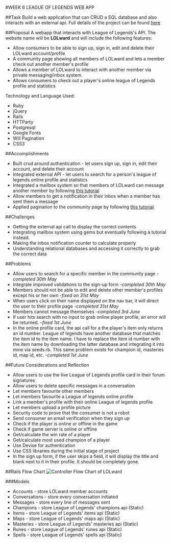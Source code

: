#WEEK 6 LEAGUE OF LEGENDS WEB APP

##Task
Build a web application that can CRUD a SQL database and also interacts with an external api. Full details of the project can be found [here](https://github.com/aussieyang/WDI7-Warmups/blob/master/Project2.md)

##Proposal
A webapp that interacts with League of Legends's API. The website name will be **LOLward** and will include the following features:
* Allow consumers to be able to sign up, sign in, edit and delete their LOLward account/profile
* A community page showing all members of LOLward and lets a member check out another member's profile
* Allows a member of LOLward to interact with another member via private messaging/inbox system.
* Allows consumers to check out a player's online league of Legends profile and statistics

Technology and Language Used:
* Ruby
* jQuery
* Rails
* HTTParty
* Postgresql
* Google Fonts
* Will Pagination
* CSS3

##Accomplishments
* Built crud around authentication - let users sign up, sign in, edit their account, and delete their account
* Integrated external API - let users to search for a person's league of legends online profile and statistics
* Integrated a mailbox system so that members of LOLward can message another member by following [this tutorial](https://medium.com/@danamulder/tutorial-create-a-simple-messaging-system-on-rails-d9b94b0fbca1#.rjs6cdozd)
* Allow members to get a notification in their inbox when a member has sent them a message
* Applied pagination to the community page by following [this tutorial](https://gorails.com/episodes/pagination-with-will-paginate).

##Challenges
* Getting the external api call to display the correct contents
* Integrating mailbox system using gems but eventually following a tutorial instead.
* Making the inbox notification counter to calculate properly
* Understanding relational databases and accessing it correctly to grab the correct data

##Problems
* Allow users to search for a specific member in the community page _-completed 30th May_
* Integrate improved validations to the sign-up form _-completed 30th May_
* Members should not be able to edit and delete other member's profiles except his or her own _-fixed on 31st May_
* When users click on their name displayed on the nav bar, it will direct the user to their profile page _-completed 31st May_
* Members cannot message themselves _-completed 3rd June_
* If user hits search with no input to grab online player profile, an error will be returned. _-fixed 1st June_
* In the online profile card, the api call for a the player's item only returns an id number. League of legends have another database that matches the item id to the item name. I have to replace the item id number with the item name by downloading the latter database and integrating it into mine via seeds.rb. This same problem exists for champion id, masteries id, map id, etc. _-completed 1st June_

##Future Considerations and Reflection
* Allow users to use the live League of Legends profile card in their forum signatures
* Allow users to delete specific messages in a conversation
* Let members favourite other members
* Let members favourite a League of legends online profile
* Link a member's profile with their online League of legends profile
* Let members upload a profile picture
* Security code to prove that the consumer is not a robot
* Send consumer an email verification when they sign up
* Check if the player is online or offline in the game
* Check if game server is online or offline
* Get/calculate the win rate of a player
* Get/calculate most used champion of a player
* Use Devise for authentication
* Use CSS libraries during the initial stage of project
* In the sign up form, if the user skips a field, it will display the title and blank next to it in their profile. It should be completely gone.

##Rails Flow Chart
![Controller Flow Chart of LOLward](http://s33.postimg.org/apj49q3m7/IMG_0480.jpg)

###Models
* Accounts - store LOLward member accounts
* Conversations - store every conversation initiated
* Messages - store every line of messages sent
* Champions - store League of Legends' champions api (Static)
* Items - store League of Legends' items api (Static)
* Maps - store League of Legends' maps api (Static)
* Masteries - store League of Legends' masteries api (Static)
* Runes - store League of Legends' runes api (Static)
* Spells - store League of Legends' spells api (Static)
